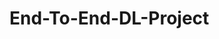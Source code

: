 # End-To-End-DL-Project

<!-- This project is for learning purpose, i.e. how to implement an end to end deep learning project. -->